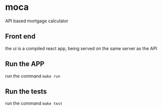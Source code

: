 # moca
API based mortgage calculator

## Front end
the ui is a compiled react app, being served on the same server as the API

## Run the APP
run the command ```make run```

## Run the tests
run the command ```make test```